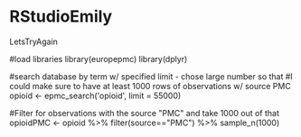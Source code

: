 # RStudioEmily
LetsTryAgain

#load libraries
library(europepmc)
library(dplyr)

#search database by term w/ specified limit - chose large number so that
#I could make sure to have at least 1000 rows of observations w/ source PMC
opioid <- epmc_search('opioid', limit = 55000)

#Filter for observations with the source "PMC" and take 1000 out of that
opioidPMC <- opioid %>% 
  filter(source=="PMC") %>%
  sample_n(1000)



